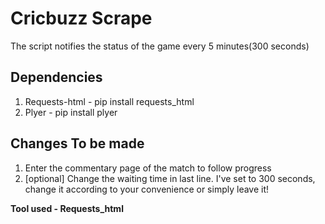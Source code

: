 # Cricbuzz Scrape

The script notifies the status of the game every 5 minutes(300 seconds)

## Dependencies
1. Requests-html - pip install requests_html
2. Plyer - pip install plyer

## Changes To be made
1. Enter the commentary page of the match to follow progress
2. [optional] Change the waiting time in last line. I've set to 300 seconds, change it according to your convenience or simply leave it!

**Tool used - Requests_html**
